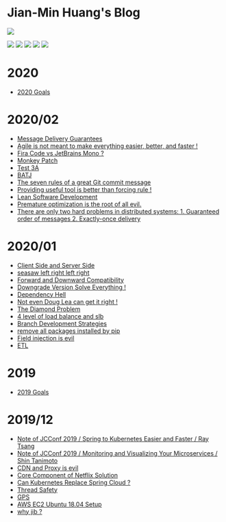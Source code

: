 # Jian-Min Huang's Blog

[![](https://github.com/Jian-Min-Huang/tech-note/blob/master/images/Avatar%20and%20Bio.png)](../..)

[![](https://github.com/Jian-Min-Huang/tech-note/blob/master/images/linkedin-32.png)](https://tw.linkedin.com/in/jian-min-huang-14731410b)
[![](https://github.com/Jian-Min-Huang/tech-note/blob/master/images/github-32.png)](https://github.com/Jian-Min-Huang)
[![](https://github.com/Jian-Min-Huang/tech-note/blob/master/images/twitter-32.png)](https://twitter.com/JianMin_V_Huang)
[![](https://github.com/Jian-Min-Huang/tech-note/blob/master/images/notes-32.png)](https://github.com/Jian-Min-Huang/tech-note/wiki)
[![](https://github.com/Jian-Min-Huang/tech-note/blob/master/images/wordpress-32.png)](https://github.com/Jian-Min-Huang/tech-note/blob/master/README.md)

# 2020
* [2020 Goals](https://github.com/Jian-Min-Huang/tech-note/issues/39)

# 2020/02
* [Message Delivery Guarantees](https://github.com/Jian-Min-Huang/tech-note/issues/16)
* [Agile is not meant to make everything easier, better, and faster !](https://github.com/Jian-Min-Huang/tech-note/issues/61)
* [Fira Code vs JetBrains Mono ?](https://github.com/Jian-Min-Huang/tech-note/issues/64)
* [Monkey Patch](https://github.com/Jian-Min-Huang/tech-note/issues/71)
* [Test 3A](https://github.com/Jian-Min-Huang/tech-note/issues/73)
* [BATJ](https://github.com/Jian-Min-Huang/tech-note/issues/75)
* [The seven rules of a great Git commit message](https://github.com/Jian-Min-Huang/tech-note/issues/76)
* [Providing useful tool is better than forcing rule !](https://github.com/Jian-Min-Huang/tech-note/issues/77)
* [Lean Software Development](https://github.com/Jian-Min-Huang/tech-note/issues/81)
* [Premature optimization is the root of all evil.](https://github.com/Jian-Min-Huang/tech-note/issues/82)
* [There are only two hard problems in distributed systems: 1. Guaranteed order of messages 2. Exactly-once delivery](https://github.com/Jian-Min-Huang/tech-note/issues/84)

# 2020/01
* [Client Side and Server Side](https://github.com/Jian-Min-Huang/tech-note/issues/7)
* [seasaw left right left right](https://github.com/Jian-Min-Huang/tech-note/issues/10)
* [Forward and Downward Compatibility](https://github.com/Jian-Min-Huang/tech-note/issues/35)
* [Downgrade Version Solve Everything !](https://github.com/Jian-Min-Huang/tech-note/issues/45)
* [Dependency Hell](https://github.com/Jian-Min-Huang/tech-note/issues/51)
* [Not even Doug Lea can get it right !](https://github.com/Jian-Min-Huang/tech-note/issues/54)
* [The Diamond Problem](https://github.com/Jian-Min-Huang/tech-note/issues/55)
* [4 level of load balance and slb](https://github.com/Jian-Min-Huang/tech-note/issues/57)
* [Branch Development Strategies](https://github.com/Jian-Min-Huang/tech-note/issues/60)
* [remove all packages installed by pip](https://github.com/Jian-Min-Huang/tech-note/issues/62)
* [Field injection is evil](https://github.com/Jian-Min-Huang/tech-note/issues/63)
* [ETL](https://github.com/Jian-Min-Huang/tech-note/issues/67)

# 2019
* [2019 Goals](https://github.com/Jian-Min-Huang/tech-note/issues/38)

# 2019/12
* [Note of JCConf 2019 / Spring to Kubernetes Easier and Faster / Ray Tsang](https://github.com/Jian-Min-Huang/tech-note/issues/1)
* [Note of JCConf 2019 / Monitoring and Visualizing Your Microservices / Shin Tanimoto](https://github.com/Jian-Min-Huang/tech-note/issues/2)
* [CDN and Proxy is evil](https://github.com/Jian-Min-Huang/tech-note/issues/6)
* [Core Component of Netflix Solution](https://github.com/Jian-Min-Huang/tech-note/issues/8)
* [Can Kubernetes Replace Spring Cloud ?](https://github.com/Jian-Min-Huang/tech-note/issues/9)
* [Thread Safety](https://github.com/Jian-Min-Huang/tech-note/issues/22)
* [GPS](https://github.com/Jian-Min-Huang/tech-note/issues/28)
* [AWS EC2 Ubuntu 18.04 Setup](https://github.com/Jian-Min-Huang/tech-note/issues/29)
* [why jib ?](https://github.com/Jian-Min-Huang/tech-note/issues/32)

